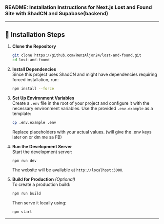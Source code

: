 ### README: Installation Instructions for Next.js Lost and Found Site with ShadCN and Supabase(backend) 

---

## 🚀 Installation Steps  

1. **Clone the Repository**  
   ```bash  
   git clone https://github.com/RenzAljon24/lost-and-found.git
   cd lost-and-found  
   ```  

2. **Install Dependencies**  
   Since this project uses ShadCN and might have dependencies requiring forced installation, run:  
   ```bash  
   npm install --force  
   ```  

3. **Set Up Environment Variables**  
   Create a `.env` file in the root of your project and configure it with the necessary environment variables. Use the provided `.env.example` as a template:  
   ```bash  
   cp .env.example .env  
   ```  
   Replace placeholders with your actual values.  (will give the .env keys later on or dm me sa FB)

4. **Run the Development Server**  
   Start the development server:  
   ```bash  
   npm run dev  
   ```  
   The website will be available at `http://localhost:3000`.  

5. **Build for Production** *(Optional)*  
   To create a production build:  
   ```bash  
   npm run build  
   ```  
   Then serve it locally using:  
   ```bash  
   npm start  
   ```  

---  



